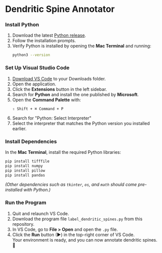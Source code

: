 # Dendritic Spine Annotator

### Install Python
1. Download the latest [Python release](https://www.python.org/downloads/).
2. Follow the installation prompts.
3. Verify Python is installed by opening the **Mac Terminal** and running:
   ```bash
   python3 --version
   ```
### Set Up Visual Studio Code
1. [Download VS Code](https://code.visualstudio.com/) to your Downloads folder.  
2. Open the application.
3. Click the **Extensions** button in the left sidebar.
4. Search for **Python** and install the one published by **Microsoft**.
5. Open the **Command Palette** with:
   ```
   ⇧ Shift + ⌘ Command + P
   ```
6. Search for "Python: Select Interpreter"
7. Select the interpreter that matches the Python version you installed earlier.  

### Install Dependencies
In the **Mac Terminal**, install the required Python libraries:

```bash
pip install tifffile
pip install numpy
pip install pillow
pip install pandas
```
*(Other dependencies such as `tkinter`, `os`, and `math` should come pre-installed with Python.)*

### Run the Program
1. Quit and relaunch VS Code.  
2. Download the program file `label_dendritic_spines.py` from this repository.  
3. In VS Code, go to **File > Open** and open the `.py` file.  
4. Click the **Run** button (▶) in the top-right corner of VS Code.  
Your environment is ready, and you can now annotate dendritic spines. 🎉
